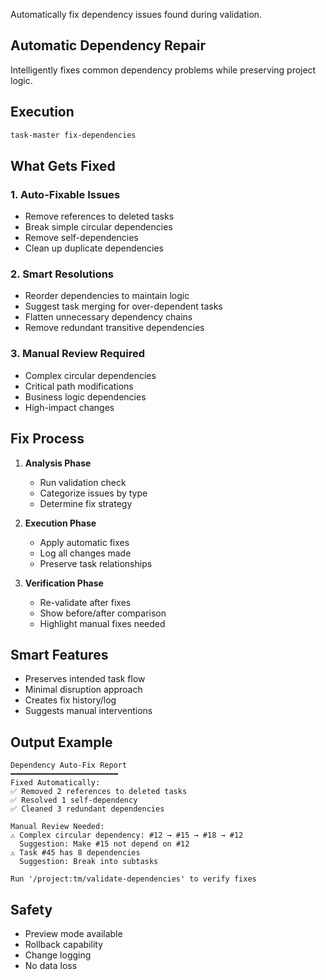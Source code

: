 Automatically fix dependency issues found during validation.

## Automatic Dependency Repair

Intelligently fixes common dependency problems while preserving project logic.

## Execution

```bash
task-master fix-dependencies
```

## What Gets Fixed

### 1. **Auto-Fixable Issues**

- Remove references to deleted tasks
- Break simple circular dependencies
- Remove self-dependencies
- Clean up duplicate dependencies

### 2. **Smart Resolutions**

- Reorder dependencies to maintain logic
- Suggest task merging for over-dependent tasks
- Flatten unnecessary dependency chains
- Remove redundant transitive dependencies

### 3. **Manual Review Required**

- Complex circular dependencies
- Critical path modifications
- Business logic dependencies
- High-impact changes

## Fix Process

1. **Analysis Phase**

   - Run validation check
   - Categorize issues by type
   - Determine fix strategy

2. **Execution Phase**

   - Apply automatic fixes
   - Log all changes made
   - Preserve task relationships

3. **Verification Phase**
   - Re-validate after fixes
   - Show before/after comparison
   - Highlight manual fixes needed

## Smart Features

- Preserves intended task flow
- Minimal disruption approach
- Creates fix history/log
- Suggests manual interventions

## Output Example

```
Dependency Auto-Fix Report
━━━━━━━━━━━━━━━━━━━━━━━━
Fixed Automatically:
✅ Removed 2 references to deleted tasks
✅ Resolved 1 self-dependency
✅ Cleaned 3 redundant dependencies

Manual Review Needed:
⚠️ Complex circular dependency: #12 → #15 → #18 → #12
  Suggestion: Make #15 not depend on #12
⚠️ Task #45 has 8 dependencies
  Suggestion: Break into subtasks

Run '/project:tm/validate-dependencies' to verify fixes
```

## Safety

- Preview mode available
- Rollback capability
- Change logging
- No data loss
